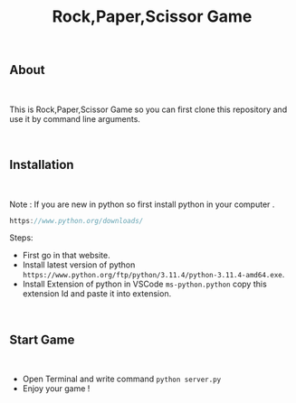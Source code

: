 <h1 align="center">Rock,Paper,Scissor Game</h1>

<br>

## About 

<br>

This is Rock,Paper,Scissor Game so you can first clone this repository and use it by command line arguments.

<br>

## Installation

<br>

Note : If you are new in python so first install python in your computer .

```js
https://www.python.org/downloads/
```

Steps: 

- First go in that website.
- Install latest version of python `https://www.python.org/ftp/python/3.11.4/python-3.11.4-amd64.exe`.
- Install Extension of python in VSCode `ms-python.python` copy this extension Id and paste it into extension.

<br>

## Start Game 

<br>

- Open Terminal and write command `python server.py`
- Enjoy your game !